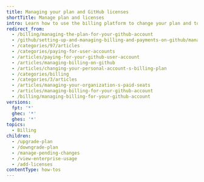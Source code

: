 ```yaml
---
title: Managing your plan and GitHub licenses
shortTitle: Manage plan and licenses
intro: Learn how to use the billing platform to change your plan and to understand license use.
redirect_from:
  - /billing/managing-the-plan-for-your-github-account
  - /github/setting-up-and-managing-billing-and-payments-on-github/managing-billing-for-your-github-account
  - /categories/97/articles
  - /categories/paying-for-user-accounts
  - /articles/paying-for-your-github-user-account
  - /articles/managing-billing-on-github
  - /articles/changing-your-personal-account-s-billing-plan
  - /categories/billing
  - /categories/3/articles
  - /articles/managing-your-organization-s-paid-seats
  - /articles/managing-billing-for-your-github-account
  - /billing/managing-billing-for-your-github-account
versions:
  fpt: '*'
  ghec: '*'
  ghes: '*'
topics:
  - Billing
children:
  - /upgrade-plan
  - /downgrade-plan
  - /manage-pending-changes
  - /view-enterprise-usage
  - /add-licenses
contentType: how-tos
---
```


